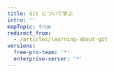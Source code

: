 ```yaml
---
title: Git について学ぶ
intro: ''
mapTopic: true
redirect_from:
  - /articles/learning-about-git
versions:
  free-pro-team: '*'
  enterprise-server: '*'
---
```


